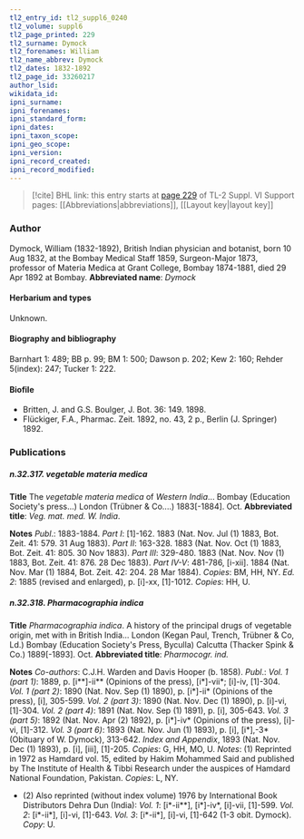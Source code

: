 ```yaml
---
tl2_entry_id: tl2_suppl6_0240
tl2_volume: suppl6
tl2_page_printed: 229
tl2_surname: Dymock
tl2_forenames: William
tl2_name_abbrev: Dymock
tl2_dates: 1832-1892
tl2_page_id: 33260217
author_lsid: 
wikidata_id: 
ipni_surname: 
ipni_forenames: 
ipni_standard_form: 
ipni_dates: 
ipni_taxon_scope: 
ipni_geo_scope: 
ipni_version: 
ipni_record_created: 
ipni_record_modified:
---
```


> [!cite] BHL link: this entry starts at [page 229](https://www.biodiversitylibrary.org/page/33260217) of TL-2 Suppl. VI
> Support pages: [[Abbreviations|abbreviations]], [[Layout key|layout key]]

### Author

Dymock, William (1832-1892), British Indian physician and botanist, born 10 Aug 1832, at the Bombay Medical Staff 1859, Surgeon-Major 1873, professor of Materia Medica at Grant College, Bombay 1874-1881, died 29 Apr 1892 at Bombay. 
**Abbreviated name**: *Dymock*

#### Herbarium and types

Unknown.

#### Biography and bibliography

Barnhart 1: 489; BB p. 99; BM 1: 500; Dawson p. 202; Kew 2: 160; Rehder 5(index): 247; Tucker 1: 222.

#### Biofile

- Britten, J. and G.S. Boulger, J. Bot. 36: 149. 1898.
- Flückiger, F.A., Pharmac. Zeit. 1892, no. 43, 2 p., Berlin (J. Springer) 1892.

### Publications

##### n.32.317. vegetable materia medica

**Title**
The *vegetable materia medica* of *Western India*... Bombay (Education Society's press...) London (Trübner & Co....) 1883\[-1884\]. Oct.
**Abbreviated title**: *Veg. mat. med. W. India*.

**Notes**
*Publ*.: 1883-1884.
*Part I*: \[1\]-162. 1883 (Nat. Nov. Jul (1) 1883, Bot. Zeit. 41: 579. 31 Aug 1883).
*Part II*: 163-328. 1883 (Nat. Nov. Oct (1) 1883, Bot. Zeit. 41: 805. 30 Nov 1883).
*Part III*: 329-480. 1883 (Nat. Nov. Nov (1) 1883, Bot. Zeit. 41: 876. 28 Dec 1883).
*Part IV-V*: 481-786, \[i-xii\]. 1884 (Nat. Nov. Mar (1) 1884, Bot. Zeit. 42: 204. 28 Mar 1884).
*Copies*: BM, HH, NY.
*Ed. 2*: 1885 (revised and enlarged), p. \[i\]-xx, \[1\]-1012. *Copies*: HH, U.

##### n.32.318. Pharmacographia indica

**Title**
*Pharmacographia indica*. A history of the principal drugs of vegetable origin, met with in British India... London (Kegan Paul, Trench, Trübner & Co, Ld.) Bombay (Education Society's Press, Byculla) Calcutta (Thacker Spink & Co.) 1889\[-1893\]. Oct.
**Abbreviated title**: *Pharmocogr. ind.*

**Notes**
*Co-authors*: C.J.H. Warden and Davis Hooper (b. 1858).
*Publ*.: *Vol. 1 (part 1)*: 1889, p. \[i\*\*\]-ii\*\* (Opinions of the press), \[i\*\]-vii\*; \[i\]-iv, \[1\]-304.
*Vol. 1 (part 2)*: 1890 (Nat. Nov. Sep (1) 1890), p. \[i\*\]-ii\* (Opinions of the press), \[i\], 305-599.
*Vol. 2 (part 3)*: 1890 (Nat. Nov. Dec (1) 1890), p. \[i\]-vi, \[1\]-304.
*Vol. 2 (part 4)*: 1891 (Nat. Nov. Sep (1) 1891), p. \[i\], 305-643.
*Vol. 3 (part 5)*: 1892 (Nat. Nov. Apr (2) 1892), p. \[i\*\]-iv\* (Opinions of the press), \[i\]-vi, \[1\]-312.
*Vol. 3 (part 6)*: 1893 (Nat. Nov. Jun (1) 1893), p. \[i\], \[i\*\],-3\* (Obituary of W. Dymock), 313-642.
*Index and Appendix*, 1893 (Nat. Nov. Dec (1) 1893), p. \[i\], \[iii\], \[1\]-205. *Copies*: G, HH, MO, U.
*Notes*: (1) Reprinted in 1972 as Hamdard vol. 15, edited by Hakim Mohammed Said and published by The Institute of Health & Tibbi Research under the auspices of Hamdard National Foundation, Pakistan. *Copies*: L, NY.
- (2) Also reprinted (without index volume) 1976 by International Book Distributors Dehra Dun (India):
*Vol. 1*: \[i\*-ii\*\*\], \[i\*\]-iv\*, \[i\]-vii, \[1\]-599.
*Vol. 2*: \[i\*-ii\*\], \[i\]-vi, \[1\]-643.
*Vol. 3*: \[i\*-ii\*\], \[i\]-vi, \[1\]-642 (1-3 obit. Dymock). *Copy*: U.

